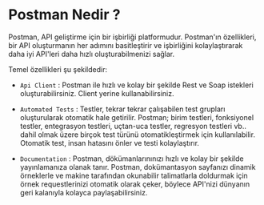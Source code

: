 # Postman Nedir ?

Postman, API geliştirme için bir işbirliği platformudur. Postman'ın özellikleri, bir API oluşturmanın her adımını basitleştirir ve işbirliğini kolaylaştırarak daha iyi API'leri daha hızlı oluşturabilmenizi sağlar.

Temel özellikleri şu şekildedir:

* `Api Client` : Postman ile hızlı ve kolay bir şekilde Rest ve Soap istekleri oluşturabilirsiniz. Client yerine kullanabilirsiniz.


* `Automated Tests` : Testler, tekrar tekrar çalışabilen test grupları oluşturularak otomatik hale getirilir. Postman; birim testleri, fonksiyonel testler, entegrasyon testleri, uçtan-uca testler, regresyon testleri vb.. dahil olmak üzere birçok test türünü otomatikleştirmek için kullanılabilir. Otomatik test, insan hatasını önler ve testi kolaylaştırır.


* `Documentation` : Postman, dökümanlarınınızı hızlı ve kolay bir şekilde yayınlamanıza olanak tanır. Postman, dokümantasyon sayfanızı dinamik örneklerle ve makine tarafından okunabilir talimatlarla doldurmak için örnek requestlerinizi otomatik olarak çeker, böylece API'nizi dünyanın geri kalanıyla kolayca paylaşabilirsiniz.

